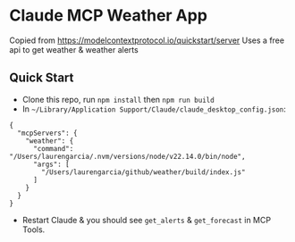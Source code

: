 # Claude MCP Weather App

Copied from https://modelcontextprotocol.io/quickstart/server
Uses a free api to get weather & weather alerts

## Quick Start
- Clone this repo, run `npm install` then `npm run build`
- In `~/Library/Application Support/Claude/claude_desktop_config.json`:
```
{
  "mcpServers": {
    "weather": {
      "command": "/Users/laurengarcia/.nvm/versions/node/v22.14.0/bin/node",
      "args": [
        "/Users/laurengarcia/github/weather/build/index.js"
      ]
    }
  }
}
```
- Restart Claude & you should see `get_alerts` & `get_forecast` in MCP Tools.
